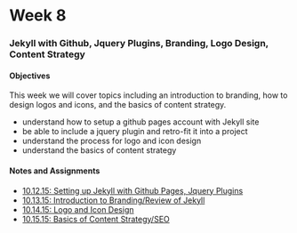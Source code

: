 # Week 8

<h3>Jekyll with Github, Jquery Plugins, Branding, Logo Design, Content Strategy</h3>
<h4>Objectives</h4>
<p>This week we will cover topics including an introduction to branding, how to design logos and icons, and the basics of content strategy.</p>
<ul>
    <li>understand how to setup a github pages account with Jekyll site</li>
    <li>be able to include a jquery plugin and retro-fit it into a project</li>
    <li>understand the process for logo and icon design</li>
    <li>understand the basics of content strategy</li>
</ul>

<h4>Notes and Assignments</h4>
<ul>
    <li>
        <a href="10.12.15/">10.12.15: Setting up Jekyll with Github Pages, Jquery Plugins</a>
    </li>
    <li>
        <a href="10.13.15/">10.13.15: Introduction to Branding/Review of Jekyll</a>
    </li>
    <li>
        <a href="10.14.15/">10.14.15: Logo and Icon Design</a>
    </li>
    <li>
        <a href="10.15.15/">10.15.15: Basics of Content Strategy/SEO</a>
    </li>
</ul>